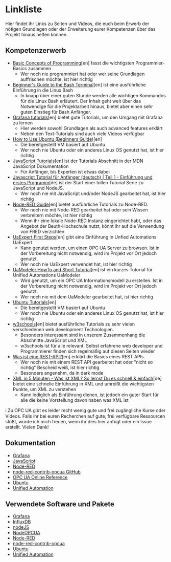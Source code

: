 # Linkliste
Hier findet ihr Links zu Seiten und Videos, die euch beim Erwerb der nötigen Grundlagen oder der Erweiterung eurer Kompetenzen über das Projekt hinaus helfen können.

## Kompetenzerwerb 
* [Basic Concepts of Programming](https://www.youtube.com/watch?v=quW5dAGpXiU)[en] fasst die wichtigsten Programmier-Basics zusammen
  * Wer noch nie programmiert hat oder wer seine Grundlagen auffrischen möchte, ist hier richtig
* [Beginner's Guide to the Bash Terminal](https://www.youtube.com/watch?v=oxuRxtrO2Ag)[en] ist eine ausführliche Einführung in die Linux Bash
  * In knapp über einer guten Stunde werden alle wichtigen Kommandos für die Linux Bash erläutert. Der Inhalt geht weit über das Notwendige für die Projektarbeit hinaus, bietet aber einen sehr guten Einstieg für Bash Anfänger. 
* [Grafana tutorials](https://grafana.com/tutorials/)[en] bietet gute Tutorials, um den Umgang mit Grafana zu lernen
  * Hier werden sowohl Grundlagen als auch advanced features erklärt
  * Neben den Text-Tutorials sind auch viele Videos verfügbar
* [How to Use Ubuntu (Beginners Guide)](https://youtu.be/lmeDvSgN6zY)[en]
  * Die bereitgestellt VM basiert auf Ubuntu
  * Wer noch nie Ubuntu oder ein anderes Linux OS genutzt hat, ist hier richtig
* [JavaScript Tutorials](https://developer.mozilla.org/en-US/docs/Web/JavaScript)[en] ist der Tutorials Abschnitt in der MDN JavaScript Dokumentation
  * Für Anfänger, bis Experten ist etwas dabei
* [Javascript Tutorial für Anfänger (deutsch) | Teil 1 - Einführung und erstes Programm](https://www.youtube.com/watch?v=KiI9pUzx98w)[de] ist der Start einer tollen Tutorial Serie zu JavaScript und NodeJS.
  * Wer noch nie mit JavaScript und/oder NodeJS gearbeitet hat, ist hier richtig
* [Node-RED Guide](http://noderedguide.com/)[en] bietet ausführliche Tutorials zu Node-RED.
  * Wer noch nie mit Node-RED gearbeitet hat oder sein Wissen verbreitern möchte, ist hier richtig
  * Wenn ihr eine lokale Node-RED Instanz eingerichtet habt, oder das Angebot der Beuth-Hochschule nutzt, könnt ihr auf die Verwendung von FRED verzichten
* [UaExpert First Steps](http://documentation.unified-automation.com/uaexpert/1.4.0/html/first_steps.html)[en] gibt eine Einführung in Unfied Automations UaExpert
  * Kann genutzt werden, um einen OPC UA Server zu browsen. Ist in der Vorbereitung nicht notwendig, wird im Projekt vor Ort jedoch genutzt.
  * Wer noch nie UaExpert verwendet hat, ist hier richtig
* [UaModeler HowTo and Short Tutorial](http://documentation.unified-automation.com/uamodeler/1.3.0/html/howto.html)[en] ist ein kurzes Tutorial für Unified Automations UaModeler
  * Wird genutzt, um ein OPC UA Informationsmodell zu erstellen. Ist in der Vorbereitung nicht notwendig, wird im Projekt vor Ort jedoch genutzt.
  * Wer noch nie mit dem UaModeler gearbeitet hat, ist hier richtig
* [Ubuntu Tutorials](https://ubuntu.com/tutorials)[en]
  * Die bereitgestellt VM basiert auf Ubuntu
  * Wer noch nie Ubuntu oder ein anderes Linux OS genutzt hat, ist hier richtig
* [w3schools](https://www.w3schools.com/)[en] bietet ausführliche Tutorials zu sehr vielen verschiedenen web development Technologien.
  * Besonders interessant sind in unserem Zusammenhang die Abschnitte JavaScript und XML
  * w3schools ist für alle relevant. Selbst erfahrene web developer und Programmierer finden sich regelmäßig auf diesen Seiten wieder
* [Was ist eine REST-API?](https://www.youtube.com/watch?v=lsMQRaeKNDk)[en] erklärt die Basics eines REST APIs.
  * Wer noch nie mit einem REST API gearbeitet hat oder "nicht so richtig" Bescheid weiß, ist hier richtig
  * Besonders angenehm, da in dark mode
* [XML in 5 Minuten - Was ist XML? So lernst Du es schnell & einfach](https://www.youtube.com/watch?v=RkLu9TO2V2U)[de] bietet eine schnelle Einführung in XML und umreißt die wichtigsten Punkte, um XML zu verstehen
  * Kann lediglich als Einführung dienen, ist jedoch ein guter Start für alle die keine Vorstellung davon haben was XML ist

:information_source: Zu OPC UA gibt es leider recht wenig gute und frei zugängliche Kurse oder Videos. Falls ihr bei euren Recherchen auf gute, frei verfügbare Ressourcen stoßt, würde ich mich freuen, wenn ihr dies hier anfügt oder ein Issue erstellt. Vielen Dank!

## Dokumentation
* [Grafana](https://grafana.com/docs/)
* [JavaScript](https://developer.mozilla.org/en-US/docs/Web/JavaScript/Reference)
* [Node-RED](https://nodered.org/docs/)
* [node-red-contrib-opcua GitHub](https://github.com/mikakaraila/node-red-contrib-opcua)
* [OPC UA Online Reference](https://reference.opcfoundation.org/)
* [Ubuntu](https://help.ubuntu.com/)
* [Unified Automation](https://documentation.unified-automation.com/runtime.html)

## Verwendete Software und Pakete
* [Grafana](https://grafana.com/)
* [InfluxDB](https://www.influxdata.com/)
* [nodeJS](https://nodejs.org/en/)
* [NodeOPCUA](https://node-opcua.github.io/)
* [Node-RED](https://nodered.org/)
* [node-red-contrib-opcua](https://flows.nodered.org/node/node-red-contrib-opcua/)
* [Ubuntu](https://ubuntu.com/)
* [Unified Automation](https://www.unified-automation.com/)
